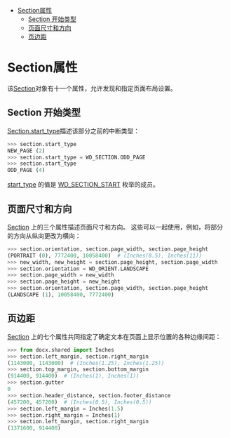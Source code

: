 - [Section属性](#section属性)
  - [Section 开始类型](#section-开始类型)
  - [页面尺寸和方向](#页面尺寸和方向)
  - [页边距](#页边距)

# Section属性

[Section]: ../api/section_section.md
[Section.start_type]: ../api/section_section.md#start_type
[start_type]: ../api/section_section.md#start_type
[WD_SECTION_START]: ../api/enum_wd_section_start.md

该[Section]对象有十一个属性，允许发现和指定页面布局设置。

## Section 开始类型

[Section.start_type]描述该部分之前的中断类型：

```python
>>> section.start_type
NEW_PAGE (2)
>>> section.start_type = WD_SECTION.ODD_PAGE
>>> section.start_type
ODD_PAGE (4)
```

[start_type] 的值是 [WD_SECTION_START] 枚举的成员。

## 页面尺寸和方向

[Section] 上的三个属性描述页面尺寸和方向。 这些可以一起使用，例如，将部分的方向从纵向更改为横向：

```python
>>> section.orientation, section.page_width, section.page_height
(PORTRAIT (0), 7772400, 10058400)  # (Inches(8.5), Inches(11))
>>> new_width, new_height = section.page_height, section.page_width
>>> section.orientation = WD_ORIENT.LANDSCAPE
>>> section.page_width = new_width
>>> section.page_height = new_height
>>> section.orientation, section.page_width, section.page_height
(LANDSCAPE (1), 10058400, 7772400)
```

## 页边距

[Section] 上的七个属性共同指定了确定文本在页面上显示位置的各种边缘间距：

```python
>>> from docx.shared import Inches
>>> section.left_margin, section.right_margin
(1143000, 1143000)  # (Inches(1.25), Inches(1.25))
>>> section.top_margin, section.bottom_margin
(914400, 914400)  # (Inches(1), Inches(1))
>>> section.gutter
0
>>> section.header_distance, section.footer_distance
(457200, 457200)  # (Inches(0.5), Inches(0.5))
>>> section.left_margin = Inches(1.5)
>>> section.right_margin = Inches(1)
>>> section.left_margin, section.right_margin
(1371600, 914400)
```
